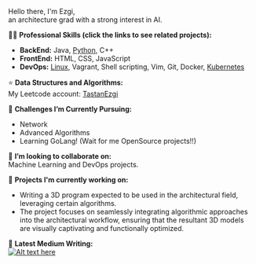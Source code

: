Hello there, I'm Ezgi, </br>
an architecture grad with a strong interest in AI.

👨‍💻 **Professional Skills (click the links to see related projects):** 
- **BackEnd:** Java, [Python](https://github.com/EzgiTastan/PongPy), C++
- **FrontEnd:** HTML, CSS, JavaScript
- **DevOps:** [Linux](https://github.com/EzgiTastan/linux-commands-study), Vagrant, Shell scripting, Vim, Git, Docker, [Kubernetes](https://github.com/EzgiTastan/k8s)

⭐️ **Data Structures and Algorithms:**  
My Leetcode account: [TastanEzgi](https://leetcode.com/TastanEzgi/)

🌱 **Challenges I’m Currently Pursuing:**  
- Network
- Advanced Algorithms
- Learning GoLang! (Wait for me OpenSource projects!!)

👯 **I’m looking to collaborate on:**  
Machine Learning and DevOps projects.

💼 **Projects I'm currently working on:**  
- Writing a 3D program expected to be used in the architectural field, leveraging certain algorithms.
- The project focuses on seamlessly integrating algorithmic approaches into the architectural workflow, ensuring that the resultant 3D models are visually captivating and functionally optimized.

📝 **Latest Medium Writing:**  
[![Alt text here](https://nodejs-medium-fetcher.vercel.app/?username=EzgiTastan&limit=1&responseType=svg)](https://medium.com/@EzgiTastan)
